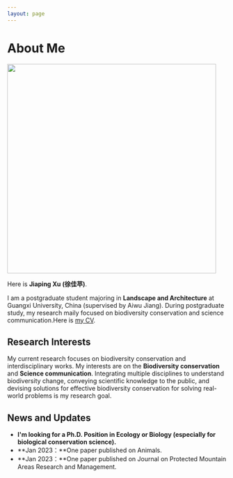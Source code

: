 ```yaml
---
layout: page
---
```


# About Me

<img src="[https://github.com/MJiaping/MJiaping.github.io/blob/main/images/IMG_1202.JPG](https://github.com/MJiaping/MJiaping.github.io/blob/main/IMG_1202.JPG)" class="floatpic" width="480" height="480">

Here is **Jiaping Xu (徐佳苹)**.

I am a postgraduate student majoring in **Landscape and Architecture** at Guangxi University, China (supervised by Aiwu Jiang). During postgraduate study, my research maily focused on biodiversity conservation and science communication.Here is [my CV](https://caihanlin.com/file/Resume-HanlinCAI.pdf).

## Research Interests

My current research focuses on biodiversity conservation and interdisciplinary works. My interests are on the **Biodiversity conservation** and **Science communication**. Integrating multiple disciplines to understand biodiversity change, conveying scientific knowledge to the public, and devising solutions for effective biodiversity conservation for solving real-world problems is my research goal.


## News and Updates

- **I'm looking for a Ph.D. Position in Ecology or Biology (especially for biological conservation science).**
- **Jan 2023：**One paper published on Animals.
- **Jan 2023：**One paper published on Journal on Protected Mountain Areas Research and Management.


